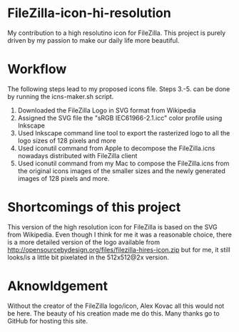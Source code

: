 FileZilla-icon-hi-resolution
============================

My contribution to a high resolutino icon for FileZilla. This project is purely driven by my passion to make our daily life more beautiful.

Workflow
========
The following steps lead to my proposed icons file. Steps 3.-5. can be done by running the icns-maker.sh script.

1. Downloaded the FileZilla Logo in SVG format from Wikipedia
2. Assigned the SVG file the "sRGB IEC61966-2.1.icc" color profile using Inkscape
3. Used Inkscape command line tool to export the rasterized logo to all the logo sizes of 128 pixels and more
4. Used iconutil command from Apple to decompose the FileZilla.icns nowadays distributed with FileZilla client
5. Used iconutil command from my Mac to compose the FileZilla.icns from the original icons images of the smaller sizes and the newly generated images of 128 pixels and more.

Shortcomings of this project
============================
This version of the high resolution icon for FileZilla is based on the SVG from Wikipedia. Even though I think for me it was a reasonable choice, there is a more detailed version of the logo available from http://opensourcebydesign.org/files/filezilla-hires-icon.zip but for me, it still looks/is a little bit pixelated in the 512x512@2x version.

Aknowldgement
=============
Without the creator of the FileZilla logo/icon, Alex Kovac all this would not be here. The beauty of his creation made me do this.
Many thanks go to GitHub for hosting this site.
